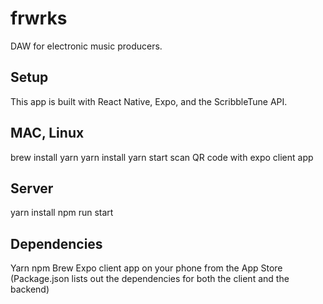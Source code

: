 # frwrks
DAW for electronic music producers.

## Setup
This app is built with React Native, Expo, and the ScribbleTune API.

## MAC, Linux
brew install yarn
yarn install
yarn start
scan QR code with expo client app

## Server
yarn install
npm run start


## Dependencies
Yarn
npm
Brew
Expo client app on your phone from the App Store
(Package.json lists out the dependencies for both the client and the backend)
